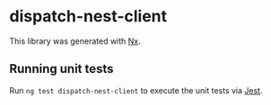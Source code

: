 # dispatch-nest-client

This library was generated with [Nx](https://nx.dev).

## Running unit tests

Run `ng test dispatch-nest-client` to execute the unit tests via [Jest](https://jestjs.io).
